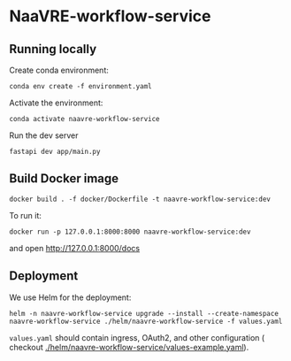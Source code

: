 # NaaVRE-workflow-service

## Running locally

Create conda environment:

```shell
conda env create -f environment.yaml
```

Activate the environment:

```shell
conda activate naavre-workflow-service
```

Run the dev server

```shell
fastapi dev app/main.py
```

## Build Docker image

```shell
docker build . -f docker/Dockerfile -t naavre-workflow-service:dev
```

To run it:

```shell
docker run -p 127.0.0.1:8000:8000 naavre-workflow-service:dev
```

and open http://127.0.0.1:8000/docs

## Deployment

We use Helm for the deployment:

```shell
helm -n naavre-workflow-service upgrade --install --create-namespace naavre-workflow-service ./helm/naavre-workflow-service -f values.yaml
```

`values.yaml` should contain ingress, OAuth2, and other configuration (
checkout [./helm/naavre-workflow-service/values-example.yaml](./helm/naavre-workflow-service/values-example.yaml)).
